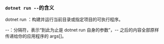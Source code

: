 ### `dotnet run --`的含义
dotnet run ：构建并运行当前目录或指定项目的可执行程序。

--：分隔符，表示“到此为止是 dotnet run 自身的参数”，-- 之后的内容全部原样传递给你的应用程序的 args[]。